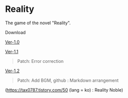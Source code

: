 # Reality

The game of the novel "Reality".

Download

[Ver-1.0](https://github.com/Tax0787/Reality/raw/main/Reality-1.0.zip)

[Ver-1.1](https://github.com/Tax0787/Reality/raw/main/Reality-1.1.zip)
  > Patch: Error correction

[Ver-1.2](https://github.com/Tax0787/Reality/raw/main/Reality-1.2.zip)
  > Patch: Add BGM, github : Markdown arrangement

(https://tax0787.tistory.com/50 (lang = ko) : Reality Noble)